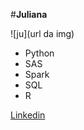 #**Juliana**

![ju](url da img)

* Python
* SAS
* Spark
* SQL
* R

[Linkedin](https://www.linkedin.com/in/julianascudilio/)
